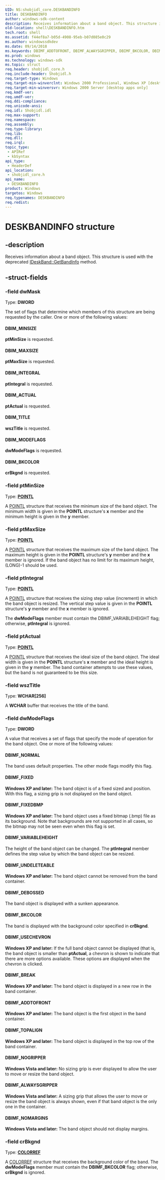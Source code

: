 ```yaml
---
UID: NS:shobjidl_core.DESKBANDINFO
title: DESKBANDINFO
author: windows-sdk-content
description: Receives information about a band object. This structure is used with the deprecated IDeskBand::GetBandInfo method.
old-location: shell\DESKBANDINFO.htm
tech.root: shell
ms.assetid: f44ef8a7-b05d-4908-95eb-b07d085e0c29
ms.author: windowssdkdev
ms.date: 09/14/2018
ms.keywords: DBIMF_ADDTOFRONT, DBIMF_ALWAYSGRIPPER, DBIMF_BKCOLOR, DBIMF_BREAK, DBIMF_DEBOSSED, DBIMF_FIXED, DBIMF_FIXEDBMP, DBIMF_NOGRIPPER, DBIMF_NOMARGINS, DBIMF_NORMAL, DBIMF_TOPALIGN, DBIMF_UNDELETEABLE, DBIMF_USECHEVRON, DBIMF_VARIABLEHEIGHT, DBIM_ACTUAL, DBIM_BKCOLOR, DBIM_INTEGRAL, DBIM_MAXSIZE, DBIM_MINSIZE, DBIM_MODEFLAGS, DBIM_TITLE, DESKBANDINFO, DESKBANDINFO structure [Windows Shell], _win32_DESKBANDINFO, shell.DESKBANDINFO, shobjidl_core/DESKBANDINFO
ms.prod: windows
ms.technology: windows-sdk
ms.topic: struct
req.header: shobjidl_core.h
req.include-header: Shobjidl.h
req.target-type: Windows
req.target-min-winverclnt: Windows 2000 Professional, Windows XP [desktop apps only]
req.target-min-winversvr: Windows 2000 Server [desktop apps only]
req.kmdf-ver: 
req.umdf-ver: 
req.ddi-compliance: 
req.unicode-ansi: 
req.idl: Shobjidl.idl
req.max-support: 
req.namespace: 
req.assembly: 
req.type-library: 
req.lib: 
req.dll: 
req.irql: 
topic_type:
 - APIRef
 - kbSyntax
api_type:
 - HeaderDef
api_location:
 - shobjidl_core.h
api_name:
 - DESKBANDINFO
product: Windows
targetos: Windows
req.typenames: DESKBANDINFO
req.redist: 
---
```


# DESKBANDINFO structure


## -description


Receives information about a band object. This structure is used with the deprecated <a href="https://msdn.microsoft.com/7567a2f8-989e-4d11-ae55-209e4cfacad0">IDeskBand::GetBandInfo</a> method.


## -struct-fields




### -field dwMask

Type: <b>DWORD</b>

The set of flags that determine which members of this structure are being requested by the caller. One or more of the following values:



#### DBIM_MINSIZE

<b>ptMinSize</b> is requested.



#### DBIM_MAXSIZE

<b>ptMaxSize</b> is requested.



#### DBIM_INTEGRAL

<b>ptIntegral</b> is requested.



#### DBIM_ACTUAL

<b>ptActual</b> is requested.



#### DBIM_TITLE

<b>wszTitle</b> is requested.



#### DBIM_MODEFLAGS

<b>dwModeFlags</b> is requested.



#### DBIM_BKCOLOR

<b>crBkgnd</b> is requested.


### -field ptMinSize

Type: <b><a href="https://msdn.microsoft.com/587d36c8-e81c-4256-af25-af2a82727e8d">POINTL</a></b>

A <a href="https://msdn.microsoft.com/587d36c8-e81c-4256-af25-af2a82727e8d">POINTL</a> structure that receives the minimum size of the band object. The minimum width is given in the <b>POINTL</b> structure's <b>x</b> member and the minimum height is given in the <b>y</b> member.


### -field ptMaxSize

Type: <b><a href="https://msdn.microsoft.com/587d36c8-e81c-4256-af25-af2a82727e8d">POINTL</a></b>

A <a href="https://msdn.microsoft.com/587d36c8-e81c-4256-af25-af2a82727e8d">POINTL</a> structure that receives the maximum size of the band object. The maximum height is given in the <b>POINTL</b> structure's <b>y</b> member and the <b>x</b> member is ignored. If the band object has no limit for its maximum height, (LONG)-1 should be used.


### -field ptIntegral

Type: <b><a href="https://msdn.microsoft.com/587d36c8-e81c-4256-af25-af2a82727e8d">POINTL</a></b>

A <a href="https://msdn.microsoft.com/587d36c8-e81c-4256-af25-af2a82727e8d">POINTL</a> structure that receives the sizing step value (increment) in which the band object is resized. The vertical step value is given in the <b>POINTL</b> structure's <b>y</b> member and the <b>x</b> member is ignored.

The <b>dwModeFlags</b> member must contain the DBIMF_VARIABLEHEIGHT flag; otherwise, <b>ptIntegral</b> is ignored.


### -field ptActual

Type: <b><a href="https://msdn.microsoft.com/587d36c8-e81c-4256-af25-af2a82727e8d">POINTL</a></b>

A <a href="https://msdn.microsoft.com/587d36c8-e81c-4256-af25-af2a82727e8d">POINTL</a> structure that receives the ideal size of the band object. The ideal width is given in the <b>POINTL</b> structure's <b>x</b> member and the ideal height is given in the <b>y</b> member. The band container attempts to use these values, but the band is not guaranteed to be this size.


### -field wszTitle

Type: <b>WCHAR[256]</b>

A <b>WCHAR</b> buffer that receives the title of the band.


### -field dwModeFlags

Type: <b>DWORD</b>

A value that receives a set of flags that specify the mode of operation for the band object. One or more of the following values:



#### DBIMF_NORMAL

The band uses default properties. The other mode flags modify this flag.



#### DBIMF_FIXED

<b>Windows XP and later:</b> The band object is of a fixed sized and position. With this flag, a sizing grip is not displayed on the band object.



#### DBIMF_FIXEDBMP

<b>Windows XP and later:</b> The band object uses a fixed bitmap (.bmp) file as its background. Note that backgrounds are not supported in all cases, so the bitmap may not be seen even when this flag is set.



#### DBIMF_VARIABLEHEIGHT

The height of the band object can be changed. The <b>ptIntegral</b> member defines the step value by which the band object can be resized.



#### DBIMF_UNDELETEABLE

<b>Windows XP and later:</b> The band object cannot be removed from the band container.



#### DBIMF_DEBOSSED

The band object is displayed with a sunken appearance.



#### DBIMF_BKCOLOR

The band is displayed with the background color specified in <b>crBkgnd</b>.



#### DBIMF_USECHEVRON

<b>Windows XP and later:</b> If the full band object cannot be displayed (that is, the band object is smaller than <b>ptActual</b>, a chevron is shown to indicate that there are more options available. These options are displayed when the chevron is clicked.



#### DBIMF_BREAK

<b>Windows XP and later:</b> The band object is displayed in a new row in the band container.



#### DBIMF_ADDTOFRONT

<b>Windows XP and later:</b> The band object is the first object in the band container.



#### DBIMF_TOPALIGN

<b>Windows XP and later:</b> The band object is displayed in the top row of the band container.



#### DBIMF_NOGRIPPER

<b>Windows Vista and later:</b> No sizing grip is ever displayed to allow the user to move or resize the band object.



#### DBIMF_ALWAYSGRIPPER

<b>Windows Vista and later:</b> A sizing grip that allows the user to move or resize the band object is always shown, even if that band object is the only one in the container.



#### DBIMF_NOMARGINS

<b>Windows Vista and later:</b> The band object should not display margins.


### -field crBkgnd

Type: <b><a href="https://msdn.microsoft.com/b87d3de2-7a13-44ef-8253-c6851a75fa54">COLORREF</a></b>

A <a href="https://msdn.microsoft.com/b87d3de2-7a13-44ef-8253-c6851a75fa54">COLORREF</a> structure that receives the background color of the band. The <b>dwModeFlags</b> member must contain the <b>DBIMF_BKCOLOR</b> flag; otherwise, <b>crBkgnd</b> is ignored.

